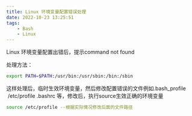 ```yaml
---
title: Linux 环境变量配置错误处理
date: 2022-10-23 13:25:51
tags:
	- Bash
	- Linux
---
```

Linux 环境变量配置出错后，提示command not found

处理方法：

```bash
export PATH=$PATH:/usr/bin:/usr/sbin:/bin:/sbin
```

这样处理后，临时生效环境变量，然后修改配置错误的文件例如.bash_profile   /etc/profile .bashrc 等，修改后，执行source生效正确的环境变量

```bash
source /etc/profile --根据实际情况修改后面的文件路径
```
